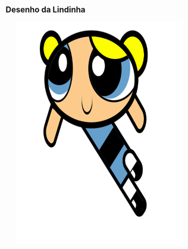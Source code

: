 ## Desenho da Lindinha

<p align="center">
  <kbd>
    <img width="450" style="border-radius: 5px" height="600" alt="Demonstração do Projeto" src="lindinha.png">
  </kbd>
</p>
